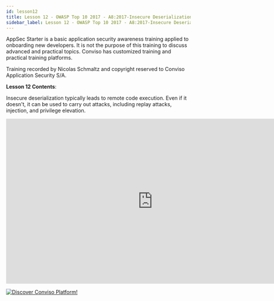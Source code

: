 ```yaml
---
id: lesson12
title: Lesson 12 - OWASP Top 10 2017 - A8:2017-Insecure Deserialization
sidebar_label: Lesson 12 - OWASP Top 10 2017 - A8:2017-Insecure Deserialization
---
```


AppSec Starter is a basic application security awareness training applied to onboarding new developers. It is not the purpose of this training to discuss advanced and practical topics. Conviso has customized training and practical training platforms.

Training recorded by Nicolas Schmaltz and copyright reserved to Conviso Application Security S/A.

**Lesson 12 Contents**:

Insecure deserialization typically leads to remote code execution. Even if it doesn't, it can be used to carry out attacks, including replay attacks, injection, and privilege elevation.

<div style={{textAlign: 'center'}}>

<iframe width="800" height="450" src="https://www.youtube.com/embed/-BfizfhKN3A" title="YouTube video player" frameborder="0" allow="accelerometer; autoplay; clipboard-write; encrypted-media; gyroscope; picture-in-picture" allowfullscreen></iframe>

</div>

[![Discover Conviso Platform!](https://no-cache.hubspot.com/cta/default/5613826/interactive-125788977029.png)](https://cta-service-cms2.hubspot.com/web-interactives/public/v1/track/redirect?encryptedPayload=AVxigLKtcWzoFbzpyImNNQsXC9S54LjJuklwM39zNd7hvSoR%2FVTX%2FXjNdqdcIIDaZwGiNwYii5hXwRR06puch8xINMyL3EXxTMuSG8Le9if9juV3u%2F%2BX%2FCKsCZN1tLpW39gGnNpiLedq%2BrrfmYxgh8G%2BTcRBEWaKasQ%3D&webInteractiveContentId=125788977029&portalId=5613826)